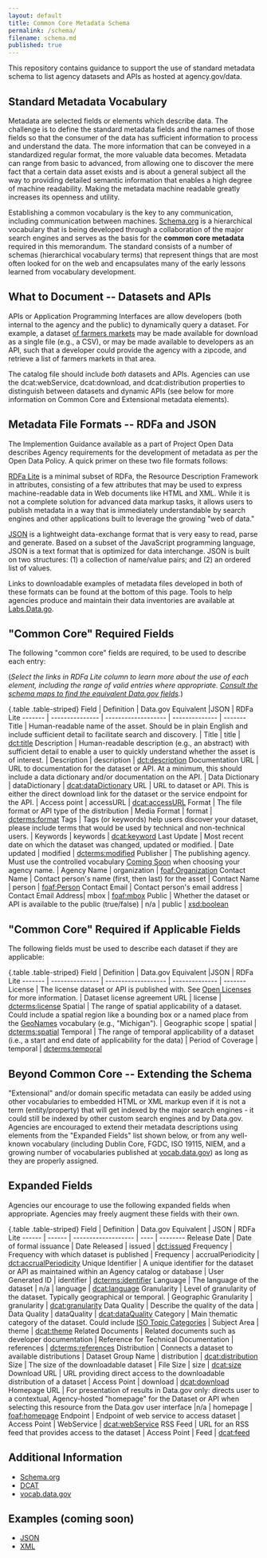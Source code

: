```yaml
---
layout: default
title: Common Core Metadata Schema
permalink: /schema/
filename: schema.md
published: true
---
```


This repository contains guidance to support the use of standard metadata schema to list agency datasets and APIs as hosted at agency.gov/data.  

Standard Metadata Vocabulary
----------------------------
Metadata are selected fields or elements which describe data. The challenge is to define the standard metadata fields and the names of those fields so that the consumer of the data has sufficient information to process and understand the data. The more information that can be conveyed in a standardized regular format, the more valuable data becomes. Metadata can range from basic to advanced, from allowing one to discover the mere fact that a certain data asset exists and is about a general subject all the way to providing detailed semantic information that enables a high degree of machine readability. Making the metadata machine readable greatly increases its openness and utility.

Establishing a common vocabulary is the key to any communication, including communication between machines.  [Schema.org](http://www.schema.org) is a hierarchical vocabulary that is being developed through a collaboration of the major search engines and serves as the basis for the **common core metadata** required in this memorandum. The standard consists of a number of schemas (hierarchical vocabulary terms) that represent things that are most often looked for on the web and encapsulates many of the early lessons learned from vocabulary development.  


What to Document -- Datasets and APIs
-------------------------------------

APIs or Application Programming Interfaces are allow developers (both internal to the agency and the public) to dynamically query a dataset. For example, a dataset [of farmers markets](https://explore.data.gov/Agriculture/Farmers-Markets-Geographic-Data/wfna-38ey) may be made available for download as a single file (e.g., a CSV), or may be made available to developers as an API, such that a developer could provide the agency with a zipcode, and retrieve a list of farmers markets in that area.

The catalog file should include *both* datasets and APIs. Agencies can use the dcat:webService, dcat:download, and dcat:distribution properties to distinguish between datasets and dynamic APIs (see below for more information on Common Core and Extensional metadata elements).


Metadata File Formats --  RDFa and JSON
---------------------------------------
The Implemention Guidance available as a part of Project Open Data describes Agency requirements for the development of metadata as per the Open Data Policy.  A quick primer on these two file formats follows:

[RDFa Lite](http://www.w3.org/TR/rdfa-lite/) is a minimal subset of RDFa, the Resource Description Framework in attributes, consisting of a few attributes that may be used to express machine-readable data in Web documents like HTML and XML. While it is not a complete solution for advanced data markup tasks, it allows users to publish metadata in a way that is immediately understandable by search engines and other applications built to leverage the growing "web of data."  

[JSON](http://www.json.org) is a lightweight data-exchange format that is very easy to read, parse and generate.  Based on a subset of the JavaScript programming language, JSON is a text format that is optimized for data interchange.  JSON is built on two structures: (1) a collection of name/value pairs; and (2) an ordered list of values.  

Links to downloadable examples of metadata files developed in both of these formats can be found at the bottom of this page.  Tools to help agencies produce and maintain their data inventories are available at [Labs.Data.go](http://labs.data.gov).


"Common Core" Required Fields
-----------------------------
The following "common core" fields are required, to be used to describe each entry:

(*Select the links in RDFa Lite column to learn more about the use of each element, including the range of valid entries where appropriate. [Consult the schema maps to find the equivalent Data.gov fields](data-dot-gov-map).*)

{.table .table-striped}
Field               | Definition                                                                                                                                     | Data.gov Equivalent  |JSON            | RDFa Lite
-------             | ---------------                                                                                                                                | -------------------  | --------------  | ------- 
Title               | Human-readable name of the asset.  Should be in plain English and include sufficient detail to facilitate search and discovery.                | Title                | title           | [dct:title](http://dublincore.org/documents/2012/06/14/dcmi-terms/?v=terms#terms-title)
Description         | Human-readable description (e.g., an abstract) with sufficient detail to enable a user to quickly understand whether the asset is of interest. | Description          | description     | [dct:description](http://dublincore.org/documents/2012/06/14/dcmi-terms/?v=terms#terms-description)
Documentation URL   | URL to documentation for the dataset or API.  At a minimum, this should include a data dictionary and/or documentation on the API.             | Data Dictionary      | dataDictionary  | [dcat:dataDictionary](http://www.w3.org/TR/vocab-dcat/#property--data-dictionary)
URL                 | URL to dataset or API.  This is either the direct download link for the dataset or the service endpoint for the API.                           | Access point         | accessURL       | [dcat:accessURL](http://www.w3.org/TR/vocab-dcat/#property--access-download)
Format              | The file format or API type of the distribution                                                                                                | Media Format         | format          | [dcterms:format](http://www.w3.org/TR/vocab-dcat/#property--format)
Tags                | Tags (or keywords) help users discover your dataset, please include terms that would be used by technical and non-technical users.             | Keywords             | keywords        | [dcat:keyword](http://www.w3.org/TR/vocab-dcat/#property--keyword-tag)
Last Update         | Most recent date on which the dataset was changed, updated or modified.                                                                        | Date updated         | modified        | [dcterms:modified](http://www.w3.org/TR/vocab-dcat/#property--update-modification-date-1)
Publisher           | The publishing agency.  Must use the controlled vocabulary [Coming Soon](http://vocab.data.gov) when choosing your agency name.                | Agency Name          | organization    | [foaf:Organization](http://xmlns.com/foaf/spec/#term_Organization)
Contact Name	      | Contact person's name (first, then last) for the asset	                                                                                       | Contact Name         | person	         | [foaf:Person](http://xmlns.com/foaf/spec/#term_Person)
Contact Email	      | Contact person's email address			           	                                                                                               | Contact Email Address| mbox		         | [foaf:mbox](http://xmlns.com/foaf/spec/#term_mbox)
Public              | Whether the dataset or API is available to the public (true/false)                                                                             | n/a                  | public          | [xsd:boolean](http://www.w3.org/TR/xmlschema-2/#boolean)


"Common Core" Required if Applicable Fields
-------------------------------------------
The following fields must be used to describe each dataset if they are applicable:

{.table .table-striped}
Field               | Definition                                                                                                                                     | Data.gov Equivalent  |JSON            | RDFa Lite
-------             | ---------------                                                                                                                                | -------------------  | --------------  | ------- 
License             | The license dataset or API is published with.  See [Open Licenses](http://project-open-data.github.com/open-licenses/) for more information.   | Dataset license agreement URL | license         | [dcterms:license](http://www.w3.org/TR/vocab-dcat/#property--license-1)
Spatial  	          | The range of spatial applicability of a dataset.  Could include a spatial region like a bounding box or a named place from the [GeoNames](http://www.geonames.org) vocabulary (e.g., "Michigan").                     | Geographic scope     | spatial 	       | [dcterms:spatial](http://www.w3.org/TR/vocab-dcat/#property--spatial-geographical-coverage)
Temporal	          | The range of temporal applicability of a dataset (i.e., a start and end date of applicability for the data)                                                                                              | Period of Coverage   | temporal	       | [dcterms:temporal](http://www.w3.org/TR/vocab-dcat/#property--temporal-coverage)

Beyond Common Core -- Extending the Schema
------------------------------------------
"Extensional" and/or domain specific metadata can easily be added using other vocabularies to embedded HTML or XML markup even if it is not a term (entity/property) that will get indexed by the major search engines - it could still be indexed by other custom search engines and by Data.gov.  Agencies are encouraged to extend their metadata descriptions using elements from the "Expanded Fields" list shown below, or from any well-known vocabulary (including Dublin Core, FGDC, ISO 19115, NIEM, and a growing number of vocabularies published at [vocab.data.gov](http://vocab.data.gov)) as long as they are properly assigned.

Expanded Fields
---------------
Agencies our encourage to use the following expanded fields when appropriate. Agencies may freely augment these fields with their own.

{.table .table-striped}
Field               | Definition                                                                                                                                    | Data.gov Equivalent   | JSON                  | RDFa Lite
------              | ------                                                                                                                                        | -------------------   | ----                  | --------
Release Date        | Date of formal issuance                                                                                                                       | Date Released         | issued                | [dct:issued](http://dublincore.org/documents/2012/06/14/dcmi-terms/?v=terms#issued)
Frequency           | Frequency with which dataset is published                                                                                                     | Frequency             | accrualPeriodicity    | [dct:accrualPeriodicity](http://purl.org/dc/terms/accrualPeriodicity)
Unique Identifier   | A unique identifier for the dataset or API as maintained within an Agency catalog or database                                                 | User Generated ID     | identifier            | [dcterms:identifier](http://www.w3.org/TR/vocab-dcat/#property--identifier)
Language            | The language of the dataset                                                                                                                   | n/a                   | language              | [dcat:language](http://www.w3.org/TR/vocab-dcat/#property--language-1)
Granularity         | Level of granularity of the dataset.  Typically geographical or temporal.                                                                     | Geographic Granularity  | granularity           | [dcat:granularity](http://www.w3.org/TR/vocab-dcat/#property--granularity)
Data Quality        | Describe the quality of the data                                                                                                              | Data Quality          | dataQuality           | [dcat:dataQuality](http://www.w3.org/TR/vocab-dcat/#property--data-quality)
Category            | Main thematic category of the dataset.  Could include [ISO Topic Categories](http://gcmd.nasa.gov/User/difguide/iso_topics.html)              | Subject Area          | theme                 | [dcat:theme](http://www.w3.org/TR/vocab-dcat/#property--theme-category)
Related Documents   | Related documents such as developer documentation                                                                                             | Reference for Technical Documentation | references            | [dcterms:references](http://purl.org/dc/terms/references)
Distribution        | Connects a dataset to available distributions                                                                                                 | Dataset Group Name    | distribution          | [dcat:distribution](http://www.w3.org/ns/dcat#distribution)
Size                | The size of the downloadable dataset                                                                                                          | File Size             | size                  | [dcat:size](http://www.w3.org/TR/vocab-dcat/#property--size)
Download URL        | URL providing direct access to the downloadable distribution of a dataset                                                                     | Access Point          | download              | [dcat:download](http://www.w3.org/TR/vocab-dcat/#class--download)
Homepage URL        | For presentation of results in Data.gov only: directs user to a contextual, Agency-hosted "homepage" for the Dataset or API when selecting this resource from the Data.gov user interface |n/a	| homepage	            | [foaf:homepage](http://xmlns.com/foaf/spec/#term_homepage)
Endpoint            | Endpoint of web service to access dataset                                                                                                     | Access Point          | WebService            | [dcat:webService](http://www.w3.org/TR/vocab-dcat/#class--webservice)
RSS Feed            | URL for an RSS feed that provides access to the dataset                                                                                       | Access Point          | Feed                  | [dcat:feed](http://www.w3.org/TR/vocab-dcat/#Class:_Feed)


Additional Information
----------------------
* [Schema.org](http://schema.org)
* [DCAT](http://www.w3.org/TR/vocab-dcat/)
* [vocab.data.gov](http://vocab.data.gov)


Examples (coming soon)
--------
* [JSON](examples/catalog.json)
* [XML](examples/xml/)
